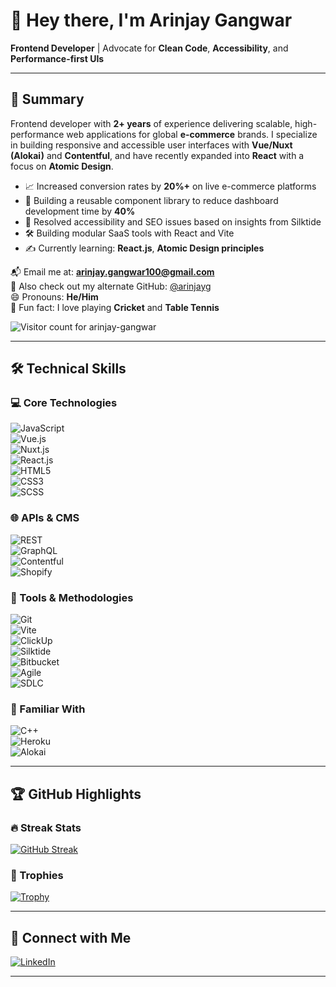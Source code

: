 # 👋 Hey there, I'm Arinjay Gangwar

**Frontend Developer** | Advocate for **Clean Code**, **Accessibility**, and **Performance-first UIs**

---

## 🧭 Summary

Frontend developer with **2+ years** of experience delivering scalable, high-performance web applications for global **e-commerce** brands. I specialize in building responsive and accessible user interfaces with **Vue/Nuxt (Alokai)** and **Contentful**, and have recently expanded into **React** with a focus on **Atomic Design**.

- 📈 Increased conversion rates by **20%+** on live e-commerce platforms  
- 🚀 Building a reusable component library to reduce dashboard development time by **40%**
- 🧩 Resolved accessibility and SEO issues based on insights from Silktide  
- 🛠 Building modular SaaS tools with React and Vite  
- ✍️ Currently learning: **React.js**, **Atomic Design principles**

📬 Email me at: **arinjay.gangwar100@gmail.com**  
🔗 Also check out my alternate GitHub: [@arinjayg](https://github.com/arinjayg)  
😄 Pronouns: **He/Him**  
🏏 Fun fact: I love playing **Cricket** and **Table Tennis**

![Visitor count for arinjay-gangwar](https://komarev.com/ghpvc/?username=arinjay-gangwar&style=for-the-badge)

---

## 🛠 Technical Skills

### 💻 Core Technologies  
![JavaScript](https://img.shields.io/badge/JavaScript-F7DF1E?logo=javascript&logoColor=black&style=for-the-badge)  
![Vue.js](https://img.shields.io/badge/Vue.js-35495E?logo=vue.js&logoColor=4FC08D&style=for-the-badge)  
![Nuxt.js](https://img.shields.io/badge/Nuxt.js-00DC82?logo=nuxt&logoColor=white&style=for-the-badge)  
![React.js](https://img.shields.io/badge/React.js-20232A?logo=react&logoColor=61DAFB&style=for-the-badge)  
![HTML5](https://img.shields.io/badge/HTML5-E34F26?logo=html5&logoColor=white&style=for-the-badge)  
![CSS3](https://img.shields.io/badge/CSS3-1572B6?logo=css3&logoColor=white&style=for-the-badge)  
![SCSS](https://img.shields.io/badge/SCSS-CC6699?logo=sass&logoColor=white&style=for-the-badge)

### 🌐 APIs & CMS  
![REST](https://img.shields.io/badge/REST-02569B?style=for-the-badge)  
![GraphQL](https://img.shields.io/badge/GraphQL-E10098?logo=graphql&logoColor=white&style=for-the-badge)  
![Contentful](https://img.shields.io/badge/Contentful-2478CC?logo=contentful&logoColor=white&style=for-the-badge)  
![Shopify](https://img.shields.io/badge/Shopify-7AB55C?logo=shopify&logoColor=white&style=for-the-badge)

### 🧰 Tools & Methodologies  
![Git](https://img.shields.io/badge/Git-F05032?logo=git&logoColor=white&style=for-the-badge)  
![Vite](https://img.shields.io/badge/Vite-646CFF?logo=vite&logoColor=white&style=for-the-badge)  
![ClickUp](https://img.shields.io/badge/ClickUp-7B68EE?logo=clickup&logoColor=white&style=for-the-badge)  
![Silktide](https://img.shields.io/badge/Silktide-0000FF?logo=silktide&logoColor=white&style=for-the-badge)  
![Bitbucket](https://img.shields.io/badge/Bitbucket-0052CC?logo=bitbucket&logoColor=white&style=for-the-badge)  
![Agile](https://img.shields.io/badge/Agile-0277BD?logo=scrumalliance&logoColor=white&style=for-the-badge)  
![SDLC](https://img.shields.io/badge/SDLC-007ACC?logo=azuredevops&logoColor=white&style=for-the-badge)

### 🧪 Familiar With  
![C++](https://img.shields.io/badge/C++-00599C?logo=c%2B%2B&logoColor=white&style=for-the-badge)  
![Heroku](https://img.shields.io/badge/Heroku-430098?logo=heroku&logoColor=white&style=for-the-badge)  
![Alokai](https://img.shields.io/badge/Alokai-00DC82?logo=vue.js&logoColor=white&style=for-the-badge)

---

## 🏆 GitHub Highlights

### 🔥 Streak Stats  
[![GitHub Streak](https://streak-stats.demolab.com?user=arinjay-gangwar&theme=dark&border_radius=5&date_format=j%20M%5B%20Y%5D&exclude_days=Sun%2CSat&card_width=500&card_height=200)](https://git.io/streak-stats)

### 🏅 Trophies  
[![Trophy](https://github-profile-trophy.vercel.app/?username=arinjay-gangwar&rank=-?&theme=gruvbox&margin-w=10&no-frame=true&row=1)](https://github.com/ryo-ma/github-profile-trophy)

---

## 🔗 Connect with Me

[![LinkedIn](https://img.shields.io/badge/LinkedIn-0A66C2?logo=linkedin&logoColor=white&style=for-the-badge)](https://www.linkedin.com/in/arinjay-gangwar)

---

<!---
arinjay-gangwar/arinjay-gangwar is a ✨ special ✨ repository because its `README.md` (this file) appears on your GitHub profile.
To explore more of my projects and experiments, check out [@arinjayg](https://github.com/arinjayg)
--->
